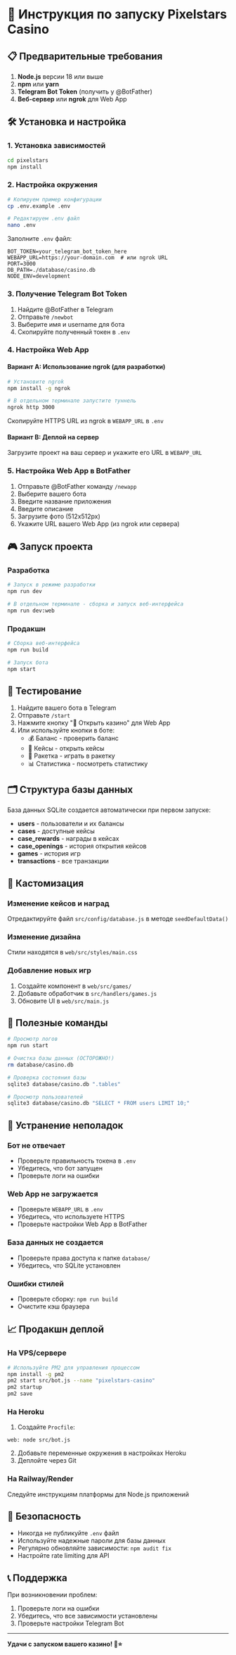 # 🚀 Инструкция по запуску Pixelstars Casino

## 📋 Предварительные требования

1. **Node.js** версии 18 или выше
2. **npm** или **yarn**
3. **Telegram Bot Token** (получить у @BotFather)
4. **Веб-сервер** или **ngrok** для Web App

## 🛠️ Установка и настройка

### 1. Установка зависимостей
```bash
cd pixelstars
npm install
```

### 2. Настройка окружения
```bash
# Копируем пример конфигурации
cp .env.example .env

# Редактируем .env файл
nano .env
```

Заполните `.env` файл:
```env
BOT_TOKEN=your_telegram_bot_token_here
WEBAPP_URL=https://your-domain.com  # или ngrok URL
PORT=3000
DB_PATH=./database/casino.db
NODE_ENV=development
```

### 3. Получение Telegram Bot Token

1. Найдите @BotFather в Telegram
2. Отправьте `/newbot`
3. Выберите имя и username для бота
4. Скопируйте полученный токен в `.env`

### 4. Настройка Web App

#### Вариант A: Использование ngrok (для разработки)
```bash
# Установите ngrok
npm install -g ngrok

# В отдельном терминале запустите туннель
ngrok http 3000
```
Скопируйте HTTPS URL из ngrok в `WEBAPP_URL` в `.env`

#### Вариант B: Деплой на сервер
Загрузите проект на ваш сервер и укажите его URL в `WEBAPP_URL`

### 5. Настройка Web App в BotFather

1. Отправьте @BotFather команду `/newapp`
2. Выберите вашего бота
3. Введите название приложения
4. Введите описание
5. Загрузите фото (512x512px)
6. Укажите URL вашего Web App (из ngrok или сервера)

## 🎮 Запуск проекта

### Разработка
```bash
# Запуск в режиме разработки
npm run dev

# В отдельном терминале - сборка и запуск веб-интерфейса
npm run dev:web
```

### Продакшн
```bash
# Сборка веб-интерфейса
npm run build

# Запуск бота
npm start
```

## 📱 Тестирование

1. Найдите вашего бота в Telegram
2. Отправьте `/start`
3. Нажмите кнопку "🎰 Открыть казино" для Web App
4. Или используйте кнопки в боте:
   - 💰 Баланс - проверить баланс
   - 🎁 Кейсы - открыть кейсы
   - 🚀 Ракетка - играть в ракетку
   - 📊 Статистика - посмотреть статистику

## 🗂️ Структура базы данных

База данных SQLite создается автоматически при первом запуске:

- **users** - пользователи и их балансы
- **cases** - доступные кейсы
- **case_rewards** - награды в кейсах
- **case_openings** - история открытия кейсов
- **games** - история игр
- **transactions** - все транзакции

## 🎨 Кастомизация

### Изменение кейсов и наград
Отредактируйте файл `src/config/database.js` в методе `seedDefaultData()`

### Изменение дизайна
Стили находятся в `web/src/styles/main.css`

### Добавление новых игр
1. Создайте компонент в `web/src/games/`
2. Добавьте обработчик в `src/handlers/games.js`
3. Обновите UI в `web/src/main.js`

## 🔧 Полезные команды

```bash
# Просмотр логов
npm run start

# Очистка базы данных (ОСТОРОЖНО!)
rm database/casino.db

# Проверка состояния базы
sqlite3 database/casino.db ".tables"

# Просмотр пользователей
sqlite3 database/casino.db "SELECT * FROM users LIMIT 10;"
```

## 🐛 Устранение неполадок

### Бот не отвечает
- Проверьте правильность токена в `.env`
- Убедитесь, что бот запущен
- Проверьте логи на ошибки

### Web App не загружается
- Проверьте `WEBAPP_URL` в `.env`
- Убедитесь, что используете HTTPS
- Проверьте настройки Web App в BotFather

### База данных не создается
- Проверьте права доступа к папке `database/`
- Убедитесь, что SQLite установлен

### Ошибки стилей
- Проверьте сборку: `npm run build`
- Очистите кэш браузера

## 📈 Продакшн деплой

### На VPS/сервере
```bash
# Используйте PM2 для управления процессом
npm install -g pm2
pm2 start src/bot.js --name "pixelstars-casino"
pm2 startup
pm2 save
```

### На Heroku
1. Создайте `Procfile`:
```
web: node src/bot.js
```
2. Добавьте переменные окружения в настройках Heroku
3. Деплойте через Git

### На Railway/Render
Следуйте инструкциям платформы для Node.js приложений

## 🔐 Безопасность

- Никогда не публикуйте `.env` файл
- Используйте надежные пароли для базы данных
- Регулярно обновляйте зависимости: `npm audit fix`
- Настройте rate limiting для API

## 📞 Поддержка

При возникновении проблем:
1. Проверьте логи на ошибки
2. Убедитесь, что все зависимости установлены
3. Проверьте настройки Telegram Bot

---

**Удачи с запуском вашего казино! 🎰⭐**